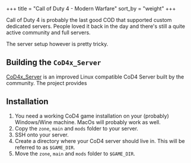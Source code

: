 +++
title = "Call of Duty 4 - Modern Warfare"
sort_by = "weight"
+++

Call of Duty 4 is probably the last good COD that supported custom dedicated servers.
People loved it back in the day and there's still a quite active community and full servers.

The server setup however is pretty tricky.

## Building the `CoD4x_Server`

[CoD4x_Server](https://github.com/callofduty4x/CoD4x_Server) is an improved Linux compatible CoD4 Server built by the community.
The project provides

## Installation

1. You need a working CoD4 game installation on your (probably) Windows/Wine machine.
   MacOs will probably work as well.
1. Copy the `zone`, `main` and `mods` folder to your server.
1. SSH onto your server.
1. Create a directory where your CoD4 server should live in.
   This will be referred to as `$GAME_DIR`.
1. Move the `zone`, `main` and `mods` folder to `$GAME_DIR`.

